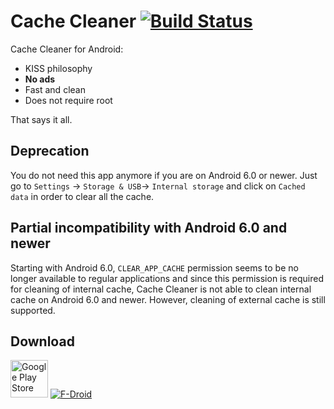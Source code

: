 Cache Cleaner [![Build Status](https://travis-ci.org/Frozen-Developers/android-cache-cleaner.svg)](https://travis-ci.org/Frozen-Developers/android-cache-cleaner)
======================

Cache Cleaner for Android:

  - KISS philosophy
  - **No ads**
  - Fast and clean
  - Does not require root

That says it all.

Deprecation
-----------
You do not need this app anymore if you are on Android 6.0 or newer. Just go to `Settings` ->
`Storage & USB`-> `Internal storage` and click on `Cached data` in order to clear all the cache.

Partial incompatibility with Android 6.0 and newer
------------------------------------------
Starting with Android 6.0, ```CLEAR_APP_CACHE``` permission seems to be no longer available to
regular applications and since this permission is required for cleaning of internal cache, Cache
Cleaner is not able to clean internal cache on Android 6.0 and newer. However, cleaning of external
cache is still supported.

Download
--------

[<img src="https://play.google.com/intl/en_us/badges/images/apps/en-play-badge.png" alt="Google Play Store" height="60px">](https://play.google.com/store/apps/details?id=com.frozendevs.cache.cleaner)
[![F-Droid](https://guardianproject.info/wp-content/uploads/2014/07/logo-fdroid.png)](https://f-droid.org/repository/browse/?fdid=com.frozendevs.cache.cleaner)
